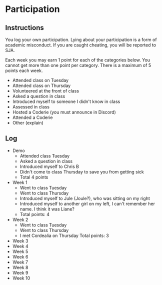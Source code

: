 Participation
=============

## Instructions ##

You log your own participation. Lying about your participation is a form of
academic misconduct. If you are caught cheating, you will be reported to SJA.

Each week you may earn 1 point for each of the categories below. You cannot get
more than one point per category. There is a maximum of 5 points each week.

+ Attended class on Tuesday
+ Attended class on Thursday
+ Volunteered at the front of class
+ Asked a question in class
+ Introduced myself to someone I didn't know in class
+ Assessed in class
+ Hosted a Coderie (you must announce in Discord)
+ Attended a Coderie
+ Other (explain)

## Log ##

- Demo
	+ Attended class Tuesday
	+ Asked a question in class
	+ Introduced myself to Chris B
	+ Didn't come to class Thursday to save you from getting sick
	+ Total 4 points
- Week 1
	+ Went to class Tuesday
	+ Went to class Thursday
	+ Introduced myself to Jule (Joule?), who was sitting on my right
	+ Introduced myself to another girl on my left, I can't remember her name. I think it was Liane?
	+ Total points: 4
- Week 2
	+ Went to class Tuesday
	+ Went to class Thursday
	+ I met Cordealia on Thursday 
	Total points: 3
- Week 3
- Week 4
- Week 5
- Week 6
- Week 7
- Week 8
- Week 9
- Week 10
